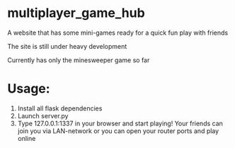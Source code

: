 # multiplayer_game_hub
A website that has some mini-games ready for a quick fun play with friends

The site is still under heavy development

Currently has only the minesweeper game so far
# Usage:
1) Install all flask dependencies
2) Launch server.py
3) Type 127.0.0.1:1337 in your browser and start playing! Your friends can join you via LAN-network or you can open your router ports and play online
